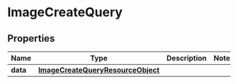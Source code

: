 # ImageCreateQuery

## Properties
Name | Type | Description | Notes
------------ | ------------- | ------------- | -------------
**data** | [**ImageCreateQueryResourceObject**](ImageCreateQueryResourceObject.md) |  | 
